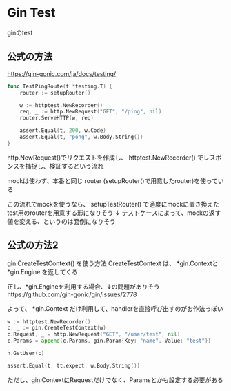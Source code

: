 # Gin Test

ginのtest

## 公式の方法
https://gin-gonic.com/ja/docs/testing/
```go
func TestPingRoute(t *testing.T) {
	router := setupRouter()

	w := httptest.NewRecorder()
	req, _ := http.NewRequest("GET", "/ping", nil)
	router.ServeHTTP(w, req)

	assert.Equal(t, 200, w.Code)
	assert.Equal(t, "pong", w.Body.String())
}
```

http.NewRequest()でリクエストを作成し、
httptest.NewRecorder() でレスポンスを捕捉し、検証するという流れ

mockは使わず、本番と同じ router (setupRouter()で用意したrouter)を使っている

この流れでmockを使うなら、
setupTestRouter() で適度にmockに置き換えたtest用のrouterを用意する形になりそう
↓
テストケースによって、mockの返す値を変える、というのは面倒になりそう

## 公式の方法2

gin.CreateTestContext() を使う方法
CreateTestContext は、 *gin.Contextと *gin.Engine を返してくる

正し、*gin.Engineを利用する場合、↓の問題がありそうhttps://github.com/gin-gonic/gin/issues/2778

よって、 *gin.Context だけ利用して、handlerを直接呼び出すのがお作法っぽい

```go
w := httptest.NewRecorder()
c, _ := gin.CreateTestContext(w)
c.Request, _ = http.NewRequest("GET", "/user/test", nil)
c.Params = append(c.Params, gin.Param{Key: "name", Value: "test"})

h.GetUser(c)

assert.Equal(t, tt.expect, w.Body.String())
```

ただし、gin.ContextにRequestだけでなく、Paramsとかも設定する必要がある

<!--stackedit_data:
eyJoaXN0b3J5IjpbNzQ4NjYxNTYxLDE5MzAzMzAwOCw4MzU3MD
Y3MDcsMTAyOTc4ODk2Ml19
-->